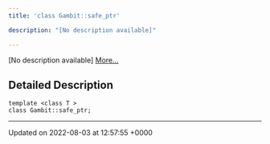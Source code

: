 ```yaml
---
title: 'class Gambit::safe_ptr'

description: "[No description available]"

---
```









[No description available] [More...](#detailed-description)

## Detailed Description

```
template <class T >
class Gambit::safe_ptr;
```

-------------------------------

Updated on 2022-08-03 at 12:57:55 +0000